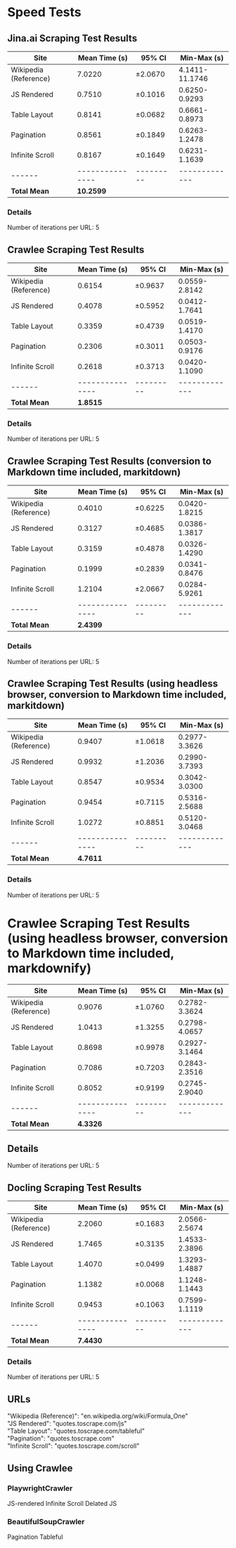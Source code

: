 # Speed Tests

## Jina.ai Scraping Test Results

| Site | Mean Time (s) | 95% CI | Min-Max (s) |
|------|---------------|---------|-------------|
| Wikipedia (Reference) | 7.0220 | ±2.0670 | 4.1411-11.1746 |
| JS Rendered | 0.7510 | ±0.1016 | 0.6250-0.9293 |
| Table Layout | 0.8141 | ±0.0682 | 0.6661-0.8973 |
| Pagination | 0.8561 | ±0.1849 | 0.6263-1.2478 |
| Infinite Scroll | 0.8167 | ±0.1649 | 0.6231-1.1639 |
|------|---------------|---------|-------------|
| **Total Mean** | **10.2599** | | |

### Details
Number of iterations per URL: 5

## Crawlee Scraping Test Results

| Site | Mean Time (s) | 95% CI | Min-Max (s) |
|------|---------------|---------|-------------|
| Wikipedia (Reference) | 0.6154 | ±0.9637 | 0.0559-2.8142 |
| JS Rendered | 0.4078 | ±0.5952 | 0.0412-1.7641 |
| Table Layout | 0.3359 | ±0.4739 | 0.0519-1.4170 |
| Pagination | 0.2306 | ±0.3011 | 0.0503-0.9176 |
| Infinite Scroll | 0.2618 | ±0.3713 | 0.0420-1.1090 |
|------|---------------|---------|-------------|
| **Total Mean** | **1.8515** | | |

### Details
Number of iterations per URL: 5

## Crawlee Scraping Test Results (conversion to Markdown time included, markitdown)

| Site | Mean Time (s) | 95% CI | Min-Max (s) |
|------|---------------|---------|-------------|
| Wikipedia (Reference) | 0.4010 | ±0.6225 | 0.0420-1.8215 |
| JS Rendered | 0.3127 | ±0.4685 | 0.0386-1.3817 |
| Table Layout | 0.3159 | ±0.4878 | 0.0326-1.4290 |
| Pagination | 0.1999 | ±0.2839 | 0.0341-0.8476 |
| Infinite Scroll | 1.2104 | ±2.0667 | 0.0284-5.9261 |
|------|---------------|---------|-------------|
| **Total Mean** | **2.4399** | | |

### Details
Number of iterations per URL: 5


## Crawlee Scraping Test Results (using headless browser, conversion to Markdown time included, markitdown)

| Site | Mean Time (s) | 95% CI | Min-Max (s) |
|------|---------------|---------|-------------|
| Wikipedia (Reference) | 0.9407 | ±1.0618 | 0.2977-3.3626 |
| JS Rendered | 0.9932 | ±1.2036 | 0.2990-3.7393 |
| Table Layout | 0.8547 | ±0.9534 | 0.3042-3.0300 |
| Pagination | 0.9454 | ±0.7115 | 0.5316-2.5688 |
| Infinite Scroll | 1.0272 | ±0.8851 | 0.5120-3.0468 |
|------|---------------|---------|-------------|
| **Total Mean** | **4.7611** | | |

### Details
Number of iterations per URL: 5

# Crawlee Scraping Test Results (using headless browser, conversion to Markdown time included, markdownify)

| Site | Mean Time (s) | 95% CI | Min-Max (s) |
|------|---------------|---------|-------------|
| Wikipedia (Reference) | 0.9076 | ±1.0760 | 0.2782-3.3624 |
| JS Rendered | 1.0413 | ±1.3255 | 0.2798-4.0657 |
| Table Layout | 0.8698 | ±0.9978 | 0.2927-3.1464 |
| Pagination | 0.7086 | ±0.7203 | 0.2843-2.3516 |
| Infinite Scroll | 0.8052 | ±0.9199 | 0.2745-2.9040 |
|------|---------------|---------|-------------|
| **Total Mean** | **4.3326** | | |

## Details
Number of iterations per URL: 5



## Docling Scraping Test Results

| Site | Mean Time (s) | 95% CI | Min-Max (s) |
|------|---------------|---------|-------------|
| Wikipedia (Reference) | 2.2060 | ±0.1683 | 2.0566-2.5674 |
| JS Rendered | 1.7465 | ±0.3135 | 1.4533-2.3896 |
| Table Layout | 1.4070 | ±0.0499 | 1.3293-1.4887 |
| Pagination | 1.1382 | ±0.0068 | 1.1248-1.1443 |
| Infinite Scroll | 0.9453 | ±0.1063 | 0.7599-1.1119 |
|------|---------------|---------|-------------|
| **Total Mean** | **7.4430** | | |

### Details
Number of iterations per URL: 5

## URLs
"Wikipedia (Reference)": "en.wikipedia.org/wiki/Formula_One" \
"JS Rendered": "quotes.toscrape.com/js" \
"Table Layout": "quotes.toscrape.com/tableful" \
"Pagination": "quotes.toscrape.com" \
"Infinite Scroll": "quotes.toscrape.com/scroll"


## Using Crawlee
### PlaywrightCrawler
JS-rendered
Infinite Scroll
Delated JS

### BeautifulSoupCrawler
Pagination
Tableful
